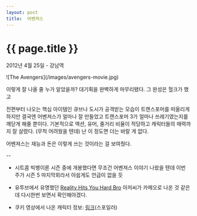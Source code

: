 ```yaml
---
layout: post
title:  어벤져스
---
```


{{ page.title }}
================

<p class="meta">2012년 4월 25일 - 강남역</p>
![The Avengers](/images/avengers-movie.jpg)

이렇게 잘 나올 줄 누가 알았을까? 대기획을 완벽하게 마무리됐다. 그 완성은 헐크가 했고

전편부터 나오는 핵심 아이템인 큐브나 도시가 공격받는 모습이 트랜스포머를 떠올리게 하지만 결국엔 어벤져스가 얼마나 잘 만들었고 트랜스포머 3가 얼마나 쓰레기였는지를 깨닫게 해줄 뿐이다. 기본적으로 액션, 유머, 줄거리 비율이 적당하고 캐릭터들의 매력까지 잘 살렸다. (무척 어려웠을 텐데) 난 이 정도면 더는 바랄 게 없다. 

어벤져스는 재능과 돈은 이렇게 쓰는 것이라는 걸 보여줬다. 

--

* 시트콤 빅뱅이론 시즌 중에 개봉했다면 무조건 어벤져스 이야기 나왔을 텐데 이번 주가 시즌 5 마지막회라서 아쉽게도 언급이 없을 듯

* 유투브에서 유명했던 [Reality Hits You Hard Bro](http://www.youtube.com/watch?v=FCSBoOcGFFE) 아저씨가 카메오로 나온 것 같은데 다시한번 보면서 확인해야겠다.

* 쿠키 영상에서 나온 캐릭터 정보: [링크](http://blog.daum.net/spekqj/13298935)(스포일러)